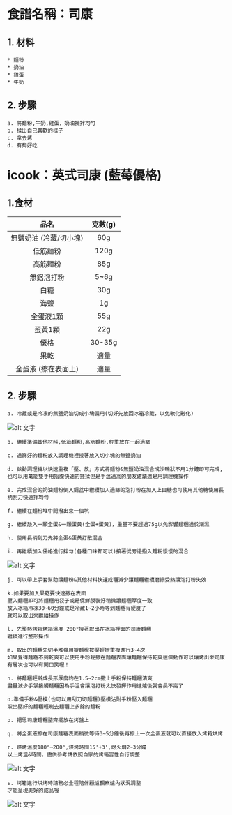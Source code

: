 # 食譜名稱：司康
## 1. 材料
```
* 麵粉
* 奶油
* 雞蛋
* 牛奶
```
## 2. 步驟
```
a. 將麵粉,牛奶,雞蛋，奶油攪拌均勻
b. 揉出自己喜歡的樣子
c. 拿去烤
d. 有夠好吃
```
# icook：英式司康 (藍莓優格)
## 1.食材

| 品名 | 克數(g) |
|:-:|:-:|
| 無鹽奶油 (冷藏/切小塊)| 60g |
| 低筋麵粉 | 120g |
| 高筋麵粉 | 85g |
| 無鋁泡打粉 | 5~6g |
| 白糖 | 30g |
| 海鹽 | 1g |
| 全蛋液1顆 | 55g |
| 蛋黃1顆 | 22g |
| 優格 | 30-35g |
| 果乾 | 適量 |
| 全蛋液 (擦在表面上) | 適量 |

## 2. 步驟
```
a. 冷藏或是冷凍的無鹽奶油切成小塊備用(切好先放回冰箱冷藏，以免軟化融化)
```
![alt 文字](https://imageproxy.icook.network/resize?background=255%2C255%2C255&height=600&nocrop=false&stripmeta=true&type=auto&url=http%3A%2F%2Ftokyo-kitchen.icook.tw.s3.amazonaws.com%2Fuploads%2Fstep%2Fcover%2F1868530%2F44d1b2679fff4403.jpg&width=800 "Logo 標題文字 1")
```
b. 繼續準備其他材料,低筋麵粉,高筋麵粉,秤重放在一起過篩

c. 過篩好的麵粉放入調理機裡接著放入切小塊的無鹽奶油

d. 啟動調理機以快速重複「壓、放」方式將麵粉&無鹽奶油混合成沙礫狀不用1分鐘即可完成,也可以用萬能雙手用指腹快速的搓揉但是手溫過高的朋友建議還是用調理機操作

e. 完成混合的奶油麵粉倒入鋼盆中繼續加入過篩的泡打粉在加入上白糖也可使用其他糖使用長柄刮刀快速拌均勻

f. 繼續在麵粉堆中間撥出來一個坑

g. 繼續敲入一顆全蛋&一顆蛋黃(全蛋+蛋黃)，重量不要超過75g以免影響麵糰過於潮濕

h. 使用長柄刮刀先將全蛋&蛋黃打散混合

i. 再繼續加入優格進行拌勻(各種口味都可以)接著從旁邊撥入麵粉慢慢的混合
```
![alt 文字](https://imageproxy.icook.network/resize?background=255%2C255%2C255&height=600&nocrop=false&stripmeta=true&type=auto&url=http%3A%2F%2Ftokyo-kitchen.icook.tw.s3.amazonaws.com%2Fuploads%2Fstep%2Fcover%2F1868530%2F44d1b2679fff4403.jpg&width=800 "Logo 標題文字 1")
```
j. 可以帶上手套幫助讓麵粉&其他材料快速成糰減少讓麵糰繼續磨擦受熱讓泡打粉失效

k.如果要加入果乾要快速撒在表面
壓入麵糰即可將麵糰用袋子或是保鮮膜裝好稍微讓麵糰厚度一致
放入冰箱冷凍30~60分鐘或是冷藏1~2小時等到麵糰有硬度了
就可以取出來繼續操作

l. 先預熱烤箱烤箱溫度 200°接著取出在冰箱裡面的司康麵糰
繼續進行整形操作

m. 取出的麵糰先切半堆疊用擀麵棍按壓輕擀重複進行3~4次
如果覺得麵糰不夠乾爽可以使用手粉輕撒在麵糰表面讓麵糰保持乾爽這個動作可以讓烤出來司康有層次也可以有開口笑喔！

n. 將麵糰輕擀成長形厚度約在1.5~2cm撒上手粉保持麵糰清爽
盡量減少手掌接觸麵糰因為手溫會讓泡打粉太快發揮作用進爐後就會長不高了

o.準備手粉&壓模(也可以用刮刀切麵糰)壓模沾附手粉壓入麵糰
取出壓好的麵糰輕刷去麵糰上多餘的麵粉

p. 把思司康麵糰整齊擺放在烤盤上

q. 將全蛋液擦在司康麵糰表面稍微等待3~5分鐘後再擦上一次全蛋液就可以直接放入烤箱烘烤

r. 烘烤溫度180°~200°,烘烤時間15'+3',熄火燜2~3分鐘
以上烤溫&時間，儘供參考請依照自家的烤箱習性自行調整
```
![alt 文字](https://imageproxy.icook.network/resize?background=255%2C255%2C255&height=600&nocrop=false&stripmeta=true&type=auto&url=http%3A%2F%2Ftokyo-kitchen.icook.tw.s3.amazonaws.com%2Fuploads%2Fstep%2Fcover%2F1868535%2F6973c03e48cc92a7.jpg&width=800 "Logo 標題文字 1")
```
s. 烤箱進行烘烤時請務必全程陪伴顧爐觀察爐內狀況調整
才能呈現美好的成品喔
```
![alt 文字](https://imageproxy.icook.network/resize?background=255%2C255%2C255&height=600&nocrop=false&stripmeta=true&type=auto&url=http%3A%2F%2Ftokyo-kitchen.icook.tw.s3.amazonaws.com%2Fuploads%2Fstep%2Fcover%2F1868539%2Fadfb0505001bee05.jpg&width=800 "Logo 標題文字 1")